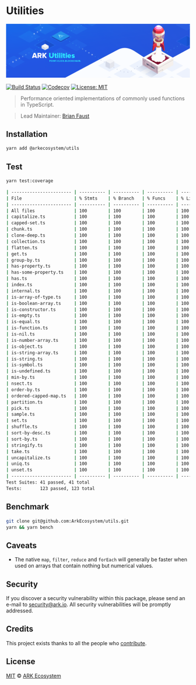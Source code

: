 # Utilities

<p align="center">
    <img src="./banner.png" />
</p>

[![Build Status](https://badgen.now.sh/circleci/github/ArkEcosystem/utils)](https://circleci.com/gh/ArkEcosystem/utils)
[![Codecov](https://badgen.now.sh/codecov/c/github/arkecosystem/utils)](https://codecov.io/gh/arkecosystem/utils)
[![License: MIT](https://badgen.now.sh/badge/license/MIT/green)](https://opensource.org/licenses/MIT)

> Performance oriented implementations of commonly used functions in TypeScript.

> Lead Maintainer: [Brian Faust](https://github.com/faustbrian)

## Installation

```sh
yarn add @arkecosystem/utils
```

## Test

```sh
yarn test:coverage
```

```sh
| ----------------------- | ---------- | ---------- | ---------- | ---------- | -------------------|
| File                    | % Stmts    | % Branch   | % Funcs    | % Lines    | Uncovered Line #s   |
| ----------------------- | ---------- | ---------- | ---------- | ---------- | ------------------- |
| All files               | 100        | 100        | 100        | 100        |                     |
| capitalize.ts           | 100        | 100        | 100        | 100        |                     |
| capped-set.ts           | 100        | 100        | 100        | 100        |                     |
| chunk.ts                | 100        | 100        | 100        | 100        |                     |
| clone-deep.ts           | 100        | 100        | 100        | 100        |                     |
| collection.ts           | 100        | 100        | 100        | 100        |                     |
| flatten.ts              | 100        | 100        | 100        | 100        |                     |
| get.ts                  | 100        | 100        | 100        | 100        |                     |
| group-by.ts             | 100        | 100        | 100        | 100        |                     |
| has-property.ts         | 100        | 100        | 100        | 100        |                     |
| has-some-property.ts    | 100        | 100        | 100        | 100        |                     |
| has.ts                  | 100        | 100        | 100        | 100        |                     |
| index.ts                | 100        | 100        | 100        | 100        |                     |
| internal.ts             | 100        | 100        | 100        | 100        |                     |
| is-array-of-type.ts     | 100        | 100        | 100        | 100        |                     |
| is-boolean-array.ts     | 100        | 100        | 100        | 100        |                     |
| is-constructor.ts       | 100        | 100        | 100        | 100        |                     |
| is-empty.ts             | 100        | 100        | 100        | 100        |                     |
| is-equal.ts             | 100        | 100        | 100        | 100        |                     |
| is-function.ts          | 100        | 100        | 100        | 100        |                     |
| is-nil.ts               | 100        | 100        | 100        | 100        |                     |
| is-number-array.ts      | 100        | 100        | 100        | 100        |                     |
| is-object.ts            | 100        | 100        | 100        | 100        |                     |
| is-string-array.ts      | 100        | 100        | 100        | 100        |                     |
| is-string.ts            | 100        | 100        | 100        | 100        |                     |
| is-symbol.ts            | 100        | 100        | 100        | 100        |                     |
| is-undefined.ts         | 100        | 100        | 100        | 100        |                     |
| min-by.ts               | 100        | 100        | 100        | 100        |                     |
| nsect.ts                | 100        | 100        | 100        | 100        |                     |
| order-by.ts             | 100        | 100        | 100        | 100        |                     |
| ordered-capped-map.ts   | 100        | 100        | 100        | 100        |                     |
| partition.ts            | 100        | 100        | 100        | 100        |                     |
| pick.ts                 | 100        | 100        | 100        | 100        |                     |
| sample.ts               | 100        | 100        | 100        | 100        |                     |
| set.ts                  | 100        | 100        | 100        | 100        |                     |
| shuffle.ts              | 100        | 100        | 100        | 100        |                     |
| sort-by-desc.ts         | 100        | 100        | 100        | 100        |                     |
| sort-by.ts              | 100        | 100        | 100        | 100        |                     |
| stringify.ts            | 100        | 100        | 100        | 100        |                     |
| take.ts                 | 100        | 100        | 100        | 100        |                     |
| uncapitalize.ts         | 100        | 100        | 100        | 100        |                     |
| uniq.ts                 | 100        | 100        | 100        | 100        |                     |
| unset.ts                | 100        | 100        | 100        | 100        |                     |
| ----------------------- | ---------- | ---------- | ---------- | ---------- | ------------------- |
Test Suites: 41 passed, 41 total
Tests:       123 passed, 123 total
```

## Benchmark

```sh
git clone git@github.com:ArkEcosystem/utils.git
yarn && yarn bench
```

## Caveats

-   The native `map`, `filter`, `reduce` and `forEach` will generally be faster when used on arrays that contain nothing but numerical values.

## Security

If you discover a security vulnerability within this package, please send an e-mail to security@ark.io. All security vulnerabilities will be promptly addressed.

## Credits

This project exists thanks to all the people who [contribute](../../contributors).

## License

[MIT](LICENSE) © [ARK Ecosystem](https://ark.io)
